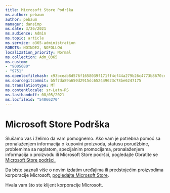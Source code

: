 ```yaml
---
title: Microsoft Store Podrška
ms.author: pebaum
author: pebaum
manager: dansimp
ms.date: 3/26/2021
ms.audience: Admin
ms.topic: article
ms.service: o365-administration
ROBOTS: NOINDEX, NOFOLLOW
localization_priority: Normal
ms.collection: Adm_O365
ms.custom:
- "9005680"
- "9751"
ms.openlocfilehash: c93bceab8d576f1658039f171ff4cf44a279b26c4773b8670cdad63f27bafbc6
ms.sourcegitcommit: b5f7da89a650d2915dc652449623c78be6247175
ms.translationtype: MT
ms.contentlocale: sr-Latn-RS
ms.lasthandoff: 08/05/2021
ms.locfileid: "54066270"
---
```

# <a name="microsoft-store-support"></a>Microsoft Store Podrška

Slušamo vas i želimo da vam pomognemo. Ako vam je potrebna pomoć sa pronalaženjem informacija o kupovini proizvoda, statusu porudžbine, problemima sa naplatom, specijalnim promocijama, pronalaženjem informacija o proizvodu ili Microsoft Store podršci, pogledajte Obratite se [Microsoft Store podršci.](https://support.microsoft.com/account-billing/contact-microsoft-store-support-4f615f2a-6bbd-fd69-6695-ae213d63eef0)

Da biste saznali više o novim izdatim uređajima ili predstojećim proizvodima korporacije Microsoft, [pogledajte Microsoft Store](https://www.microsoft.com/?ql=1).

Hvala vam što ste klijent korporacije Microsoft.